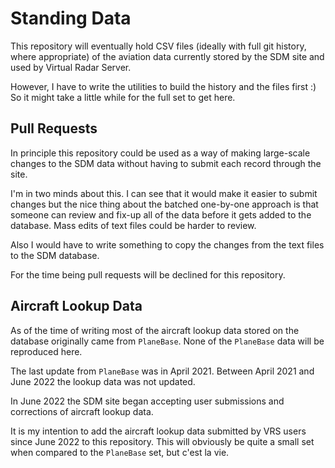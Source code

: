 # Standing Data

This repository will eventually hold CSV files (ideally with full git
history, where appropriate) of the aviation data currently stored by the
SDM site and used by Virtual Radar Server.

However, I have to write the utilities to build the history and the files
first :) So it might take a little while for the full set to get here.

## Pull Requests

In principle this repository could be used as a way of making large-scale
changes to the SDM data without having to submit each record through the site.

I'm in two minds about this. I can see that it would make it easier to
submit changes but the nice thing about the batched one-by-one approach is
that someone can review and fix-up all of the data before it gets added to
the database. Mass edits of text files could be harder to review.

Also I would have to write something to copy the changes from the text files
to the SDM database.

For the time being pull requests will be declined for this repository.

## Aircraft Lookup Data

As of the time of writing most of the aircraft lookup data stored on the
database originally came from `PlaneBase`. None of the `PlaneBase` data
will be reproduced here.

The last update from `PlaneBase` was in April 2021. Between April 2021 and
June 2022 the lookup data was not updated.

In June 2022 the SDM site began accepting user submissions and corrections
of aircraft lookup data.

It is my intention to add the aircraft lookup data submitted by VRS users
since June 2022 to this repository. This will obviously be quite a small
set when compared to the `PlaneBase` set, but c'est la vie.
